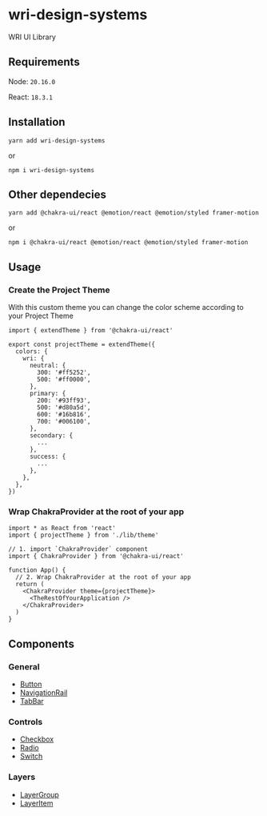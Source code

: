 # wri-design-systems

WRI UI Library

## Requirements

Node: `20.16.0`

React: `18.3.1`

## Installation

```
yarn add wri-design-systems
```

or

```
npm i wri-design-systems
```

## Other dependecies

```
yarn add @chakra-ui/react @emotion/react @emotion/styled framer-motion
```

or

```
npm i @chakra-ui/react @emotion/react @emotion/styled framer-motion
```

## Usage

### Create the Project Theme

With this custom theme you can change the color scheme according to your Project Theme

```
import { extendTheme } from '@chakra-ui/react'

export const projectTheme = extendTheme({
  colors: {
    wri: {
      neutral: {
        300: '#ff5252',
        500: '#ff0000',
      },
      primary: {
        200: '#93ff93',
        500: '#d80a5d',
        600: '#16b816',
        700: '#006100',
      },
      secondary: {
        ...
      },
      success: {
        ...
      },
    },
  },
})
```

### Wrap ChakraProvider at the root of your app

```
import * as React from 'react'
import { projectTheme } from './lib/theme'

// 1. import `ChakraProvider` component
import { ChakraProvider } from '@chakra-ui/react'

function App() {
  // 2. Wrap ChakraProvider at the root of your app
  return (
    <ChakraProvider theme={projectTheme}>
      <TheRestOfYourApplication />
    </ChakraProvider>
  )
}
```

## Components

### General

- [Button](https://github.com/wri/wri-design-systems/tree/main/src/components/Button)
- [NavigationRail](https://github.com/wri/wri-design-systems/tree/main/src/components/NavigationRail)
- [TabBar](https://github.com/wri/wri-design-systems/tree/main/src/components/TabBar)

### Controls

- [Checkbox](https://github.com/wri/wri-design-systems/tree/main/src/components/Checkbox)
- [Radio](https://github.com/wri/wri-design-systems/tree/main/src/components/Radio)
- [Switch](https://github.com/wri/wri-design-systems/tree/main/src/components/Switch)

### Layers

- [LayerGroup](https://github.com/wri/wri-design-systems/tree/main/src/components/LayerGroup)
- [LayerItem](https://github.com/wri/wri-design-systems/tree/main/src/components/LayerItem)
